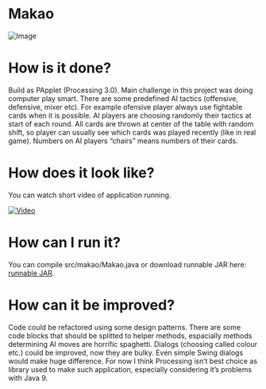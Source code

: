 # Makao

![Image](https://zagorskidev.files.wordpress.com/2017/10/zrzut-ekranu-z-2017-10-05-12-33-26.png?w=723)

# How is it done?

Build as PApplet (Processing 3.0). Main challenge in this project was doing computer play smart. There are some predefined AI tactics (offensive, defensive, mixer etc). For example ofensive player always use fightable cards when it is possible. AI players are choosing randomly their tactics at start of each round. All cards are thrown at center of the table with random shift, so player can usually see which cards was played recently (like in real game). Numbers on AI players “chairs” means numbers of their cards.

# How does it look like?

You can watch short video of application running.

[![Video](https://img.youtube.com/vi/tP1OxoloIYo/0.jpg)](https://youtu.be/tP1OxoloIYo)

# How can I run it?

You can compile src/makao/Makao.java or download runnable JAR here: [runnable JAR](https://drive.google.com/open?id=0B_bwkWjLwn2MT3JfbDhTLXdmdEU).

# How can it be improved?

Code could be refactored using some design patterns. There are some code blocks that should be splitted to helper methods, espacially methods determining AI moves are horrific spaghetti. Dialogs (choosing called colour etc.) could be improved, now they are bulky. Even simple Swing dialogs would make huge difference. For now I think Processing isn’t best choice as library used to make such application, especially considering it’s problems with Java 9.
